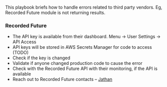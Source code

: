 This playbook briefs how to handle errors related to third party vendors. Eg, Recorded Future module is not returning results.
### Recorded Future
-	The API key is available from their dashboard. Menu -> User Settings -> API Access
  - API keys will be stored in AWS Secrets Manager for code to access (TODO)
  - Check if the key is changed
-	Validate if anyone changed production code to cause the error
- Check with the Recorded Future API with their monitoring, if the API is available
-	Reach out to Recorded Future contacts – [Jathan](mailto:jathan.anandham@recordedfuture.com)
